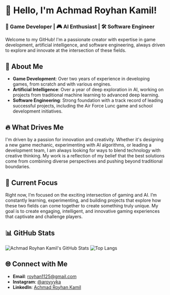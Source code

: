 # 👋 Hello, I'm Achmad Royhan Kamil!

### 🚀 Game Developer | 🎮 AI Enthusiast | 🛠 Software Engineer

Welcome to my GitHub! I'm a passionate creator with expertise in game development, artificial intelligence, and software engineering, always driven to explore and innovate at the intersection of these fields.

## 🌟 About Me

- **Game Development**: Over two years of experience in developing games, from scratch and with various engines.
- **Artificial Intelligence**: Over a year of deep exploration in AI, working on projects from traditional machine learning to advanced deep learning.
- **Software Engineering**: Strong foundation with a track record of leading successful projects, including the Air Force Lunc game and school development initiatives.

## 🔥 What Drives Me

I'm driven by a passion for innovation and creativity. Whether it's designing a new game mechanic, experimenting with AI algorithms, or leading a development team, I am always looking for ways to blend technology with creative thinking. My work is a reflection of my belief that the best solutions come from combining diverse perspectives and pushing beyond traditional boundaries.

## 🎯 Current Focus

Right now, I’m focused on the exciting intersection of gaming and AI. I’m constantly learning, experimenting, and building projects that explore how these two fields can come together to create something truly unique. My goal is to create engaging, intelligent, and innovative gaming experiences that captivate and challenge players.

## 📊 GitHub Stats

![Achmad Royhan Kamil's GitHub Stats](https://github-readme-stats.vercel.app/api?username=your-github-username&show_icons=true&theme=radical)
![Top Langs](https://github-readme-stats.vercel.app/api/top-langs/?username=your-github-username&layout=compact&theme=radical)

## 🌐 Connect with Me

- **Email**: [royhan1125@gmail.com](mailto:royhan1125@gmail.com)
- **Instagram**: [@aroyyyka](https://www.instagram.com/aroyyyka/)
- **LinkedIn**: [Achmad Royhan Kamil](https://www.linkedin.com/in/achmad-royhan-kamil/)
